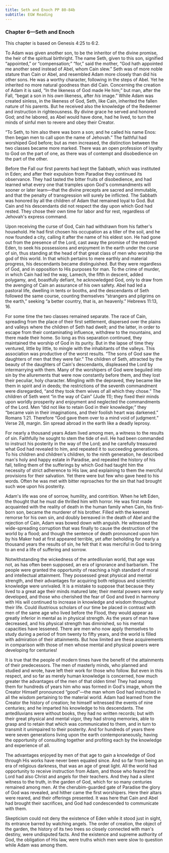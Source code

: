 ```yaml
---
title: Seth and Enoch PP 80-84b
subtitle: EGW Reading
---
```


### Chapter 6—Seth and Enoch

This chapter is based on Genesis 4:25 to 6:2.

To Adam was given another son, to be the inheritor of the divine promise, the heir of the spiritual birthright. The name Seth, given to this son, signified “appointed,” or “compensation;” “for,” said the mother, “God hath appointed me another seed instead of Abel, whom Cain slew.” Seth was of more noble stature than Cain or Abel, and resembled Adam more closely than did his other sons. He was a worthy character, following in the steps of Abel. Yet he inherited no more natural goodness than did Cain. Concerning the creation of Adam it is said, “In the likeness of God made He him;” but man, after the Fall, “begat a son in his _own_ likeness, after _his_ image.” While Adam was created sinless, in the likeness of God, Seth, like Cain, inherited the fallen nature of his parents. But he received also the knowledge of the Redeemer and instruction in righteousness. By divine grace he served and honored God; and he labored, as Abel would have done, had he lived, to turn the minds of sinful men to revere and obey their Creator.

“To Seth, to him also there was born a son; and he called his name Enos: then began men to call upon the name of Jehovah.” The faithful had worshiped God before; but as men increased, the distinction between the two classes became more marked. There was an open profession of loyalty to God on the part of one, as there was of contempt and disobedience on the part of the other.

Before the Fall our first parents had kept the Sabbath, which was instituted in Eden; and after their expulsion from Paradise they continued its observance. They had tasted the bitter fruits of disobedience, and had learned what every one that tramples upon God's commandments will sooner or later learn—that the divine precepts are sacred and immutable, and that the penalty of transgression will surely be inflicted. The Sabbath was honored by all the children of Adam that remained loyal to God. But Cain and his descendants did not respect the day upon which God had rested. They chose their own time for labor and for rest, regardless of Jehovah's express command.

Upon receiving the curse of God, Cain had withdrawn from his father's household. He had first chosen his occupation as a tiller of the soil, and he now founded a city, calling it after the name of his eldest son. He had gone out from the presence of the Lord, cast away the promise of the restored Eden, to seek his possessions and enjoyment in the earth under the curse of sin, thus standing at the head of that great class of men who worship the god of this world. In that which pertains to mere earthly and material progress, his descendants became distinguished. But they were regardless of God, and in opposition to His purposes for man. To the crime of murder, in which Cain had led the way, Lamech, the fifth in descent, added polygamy, and, boastfully defiant, he acknowledged God, only to draw from the avenging of Cain an assurance of his own safety. Abel had led a pastoral life, dwelling in tents or booths, and the descendants of Seth followed the same course, counting themselves “strangers and pilgrims on the earth,” seeking “a better country, that is, an heavenly.” Hebrews 11:13, 16.

For some time the two classes remained separate. The race of Cain, spreading from the place of their first settlement, dispersed over the plains and valleys where the children of Seth had dwelt; and the latter, in order to escape from their contaminating influence, withdrew to the mountains, and there made their home. So long as this separation continued, they maintained the worship of God in its purity. But in the lapse of time they ventured, little by little, to mingle with the inhabitants of the valleys. This association was productive of the worst results. “The sons of God saw the daughters of men that they were fair.” The children of Seth, attracted by the beauty of the daughters of Cain's descendants, displeased the Lord by intermarrying with them. Many of the worshipers of God were beguiled into sin by the allurements that were now constantly before them, and they lost their peculiar, holy character. Mingling with the depraved, they became like them in spirit and in deeds; the restrictions of the seventh commandment were disregarded, “and they took them wives of all which they chose.” The children of Seth went “in the way of Cain” (Jude 11); they fixed their minds upon worldly prosperity and enjoyment and neglected the commandments of the Lord. Men “did not like to retain God in their knowledge;” they “became vain in their imaginations, and their foolish heart was darkened.” Romans 1:21. Therefore “God gave them over to a mind void of judgment.” Verse 28, margin. Sin spread abroad in the earth like a deadly leprosy.

For nearly a thousand years Adam lived among men, a witness to the results of sin. Faithfully he sought to stem the tide of evil. He had been commanded to instruct his posterity in the way of the Lord; and he carefully treasured what God had revealed to him, and repeated it to succeeding generations. To his children and children's children, to the ninth generation, he described man's holy and happy estate in Paradise, and repeated the history of his fall, telling them of the sufferings by which God had taught him the necessity of strict adherence to His law, and explaining to them the merciful provisions for their salvation. Yet there were but few who gave heed to his words. Often he was met with bitter reproaches for the sin that had brought such woe upon his posterity.

Adam's life was one of sorrow, humility, and contrition. When he left Eden, the thought that he must die thrilled him with horror. He was first made acquainted with the reality of death in the human family when Cain, his first-born son, became the murderer of his brother. Filled with the keenest remorse for his own sin, and doubly bereaved in the death of Abel and the rejection of Cain, Adam was bowed down with anguish. He witnessed the wide-spreading corruption that was finally to cause the destruction of the world by a flood; and though the sentence of death pronounced upon him by his Maker had at first appeared terrible, yet after beholding for nearly a thousand years the results of sin, he felt that it was merciful in God to bring to an end a life of suffering and sorrow.

Notwithstanding the wickedness of the antediluvian world, that age was not, as has often been supposed, an era of ignorance and barbarism. The people were granted the opportunity of reaching a high standard of moral and intellectual attainment. They possessed great physical and mental strength, and their advantages for acquiring both religious and scientific knowledge were unrivaled. It is a mistake to suppose that because they lived to a great age their minds matured late; their mental powers were early developed, and those who cherished the fear of God and lived in harmony with His will continued to increase in knowledge and wisdom throughout their life. Could illustrious scholars of our time be placed in contrast with men of the same age who lived before the Flood, they would appear as greatly inferior in mental as in physical strength. As the years of man have decreased, and his physical strength has diminished, so his mental capacities have lessened. There are men who now apply themselves to study during a period of from twenty to fifty years, and the world is filled with admiration of their attainments. But how limited are these acquirements in comparison with those of men whose mental and physical powers were developing for centuries!

It is true that the people of modern times have the benefit of the attainments of their predecessors. The men of masterly minds, who planned and studied and wrote, have left their work for those who follow. But even in this respect, and so far as merely human knowledge is concerned, how much greater the advantages of the men of that olden time! They had among them for hundreds of years him who was formed in God's image, whom the Creator Himself pronounced “good”—the man whom God had instructed in all the wisdom pertaining to the material world. Adam had learned from the Creator the history of creation; he himself witnessed the events of nine centuries; and he imparted his knowledge to his descendants. The antediluvians were without books, they had no written records; but with their great physical and mental vigor, they had strong memories, able to grasp and to retain that which was communicated to them, and in turn to transmit it unimpaired to their posterity. And for hundreds of years there were seven generations living upon the earth contemporaneously, having the opportunity of consulting together and profiting each by the knowledge and experience of all.

The advantages enjoyed by men of that age to gain a knowledge of God through His works have never been equaled since. And so far from being an era of religious darkness, that was an age of great light. All the world had opportunity to receive instruction from Adam, and those who feared the Lord had also Christ and angels for their teachers. And they had a silent witness to the truth, in the garden of God, which for so many centuries remained among men. At the cherubim-guarded gate of Paradise the glory of God was revealed, and hither came the first worshipers. Here their altars were reared, and their offerings presented. It was here that Cain and Abel had brought their sacrifices, and God had condescended to communicate with them.

Skepticism could not deny the existence of Eden while it stood just in sight, its entrance barred by watching angels. The order of creation, the object of the garden, the history of its two trees so closely connected with man's destiny, were undisputed facts. And the existence and supreme authority of God, the obligation of His law, were truths which men were slow to question while Adam was among them.